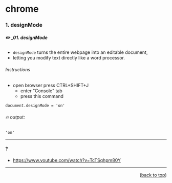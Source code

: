 <a name="topage"></a>

# chrome

### 1. designMode

##### ✏️ _01. designMode
* `designMode` turns the entire webpage into an editable document,
* letting you modify text directly like a word processor.

###### Instructions
* open browser press CTRL+SHIFT+J
    * enter "Console" tab
    * press this command
```
document.designMode = 'on'
```

###### 🔥 output: 

```
'on'
```


----

#### ?
* https://www.youtube.com/watch?v=TcTSqhpm80Y

----

<p align="right">(<a href="#topage">back to top</a>)</p>
<br/>
<br/>
